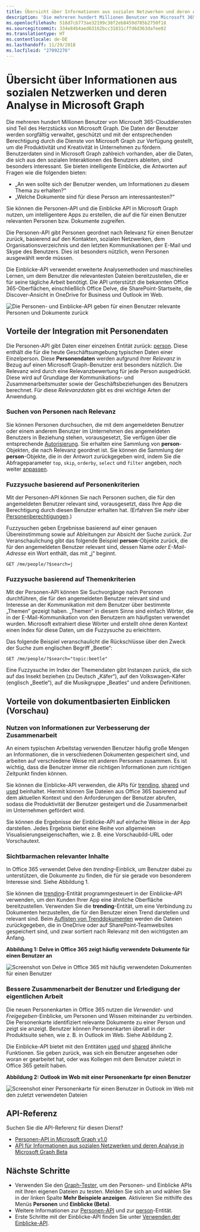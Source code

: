 ```yaml
---
title: Übersicht über Informationen aus sozialen Netzwerken und deren Analyse in Microsoft Graph
description: 'Die mehreren hundert Millionen Benutzer von Microsoft 365-Clouddiensten sind Teil des Herzstücks von Microsoft Graph. Die Daten der Benutzer werden sorgfältig verwaltet, geschützt und mit der entsprechenden Berechtigung durch die Dienste von Microsoft Graph zur Verfügung gestellt, um die Produktivität und Kreativität in Unternehmen zu fördern. Benutzerdaten sind in Microsoft Graph zahlreich vorhanden, aber die Daten, die sich aus den sozialen Interaktionen des Benutzers ableiten, sind besonders interessant. Sie bieten intelligente Einblicke, die Antworten auf Fragen wie die folgenden bieten:'
ms.openlocfilehash: 518d7cb773ae32199c38f2eb8459d785b2750f18
ms.sourcegitcommit: 334e84b4aed63162bcc31831cffd6d363dafee02
ms.translationtype: HT
ms.contentlocale: de-DE
ms.lasthandoff: 11/29/2018
ms.locfileid: "27092276"
---
```

# <a name="overview-of-social-intelligence-and-analytics-in-microsoft-graph"></a>Übersicht über Informationen aus sozialen Netzwerken und deren Analyse in Microsoft Graph

Die mehreren hundert Millionen Benutzer von Microsoft 365-Clouddiensten sind Teil des Herzstücks von Microsoft Graph. Die Daten der Benutzer werden sorgfältig verwaltet, geschützt und mit der entsprechenden Berechtigung durch die Dienste von Microsoft Graph zur Verfügung gestellt, um die Produktivität und Kreativität in Unternehmen zu fördern. Benutzerdaten sind in Microsoft Graph zahlreich vorhanden, aber die Daten, die sich aus den sozialen Interaktionen des Benutzers ableiten, sind besonders interessant. Sie bieten intelligente Einblicke, die Antworten auf Fragen wie die folgenden bieten:

- „An wen sollte sich der Benutzer wenden, um Informationen zu diesem Thema zu erhalten?“
- „Welche Dokumente sind für diese Person am interessantesten?“

Sie können die Personen-API und die Einblicke API in Microsoft Graph nutzen, um intelligentere Apps zu erstellen, die auf die für einen Benutzer relevanten Personen bzw. Dokumente zugreifen.

Die Personen-API gibt Personen geordnet nach Relevanz für einen Benutzer zurück, basierend auf den Kontakten, sozialen Netzwerken, dem Organisationsverzeichnis und den letzten Kommunikationen per E-Mail und Skype des Benutzers. Dies ist besonders nützlich, wenn Personen ausgewählt werde müssen.

Die Einblicke-API verwendet erweiterte Analysemethoden und maschinelles Lernen, um dem Benutzer die relevantesten Dateien bereitzustellen, die er für seine tägliche Arbeit benötigt. Die API unterstützt die bekannten Office 365-Oberflächen, einschließlich Office Delve, die SharePoint-Startseite, die Discover-Ansicht in OneDrive for Business und Outlook im Web.

![Die Personen- und Einblicke-API geben für einen Benutzer relevante Personen und Dokumente zurück](images/social-intel-concept-overview-data.png)

## <a name="why-integrate-with-people-data"></a>Vorteile der Integration mit Personendaten

Die Personen-API gibt Daten einer einzelnen Entität zurück: [person](/graph/api/resources/person?view=graph-rest-1.0). Diese enthält die für die heute Geschäftsumgebung typischen Daten einer Einzelperson. Diese **Personendaten** werden aufgrund ihrer _Relevanz_ in Bezug auf einen Microsoft Graph-Benutzer erst besonders nützlich. Die Relevanz wird durch eine Relevanzbewertung für jede Person ausgedrückt. Diese wird auf Grundlage der Kommunikations- und Zusammenarbeitsmuster sowie der Geschäftsbeziehungen des Benutzers berechnet. Für diese _Relevanzdaten_ gibt es drei wichtige Arten der Anwendung.

### <a name="browse-people-by-relevance"></a>Suchen von Personen nach Relevanz

Sie können Personen durchsuchen, die mit dem angemeldeten Benutzer oder einem anderem Benutzer im Unternehmen des angemeldeten Benutzers in Beziehung stehen, vorausgesetzt, Sie verfügen über die entsprechende [Autorisierung](people-example.md#authorization). Sie erhalten eine Sammlung von **person**-Objekten, die nach Relevanz geordnet ist. Sie können die Sammlung der **person**-Objekte, die in der Antwort zurückgegeben wird, indem Sie die Abfrageparameter `top`, `skip`, `orderby`, `select` und `filter` angeben, noch weiter [anpassen](people-example.md#browse-people).

### <a name="fuzzy-searches-based-on-people-criteria"></a>Fuzzysuche basierend auf Personenkriterien

Mit der Personen-API können Sie nach Personen suchen, die für den angemeldeten Benutzer relevant sind, vorausgesetzt, dass Ihre App die Berechtigung durch diesen Benutzer erhalten hat. (Erfahren Sie mehr über [Personenberechtigungen](permissions-reference.md#people-permissions).)

Fuzzysuchen geben Ergebnisse basierend auf einer genauen Übereinstimmung sowie auf Ableitungen zur Absicht der Suche zurück. Zur Veranschaulichung gibt das folgende Beispiel **person**-Objekte zurück, die für den angemeldeten Benutzer relevant sind, dessen Name _oder E-Mail-Adresse_ ein Wort enthält, das mit „j“ beginnt.

<!-- { "blockType": "ignored" } -->
```http
GET /me/people/?$search=j
```

### <a name="fuzzy-searches-based-on-topic-criteria"></a>Fuzzysuche basierend auf Themenkriterien

Mit der Personen-API können Sie Suchvorgänge nach Personen durchführen, die für den angemeldeten Benutzer relevant sind und Interesse an der Kommunikation mit dem Benutzer über bestimmte „Themen“ gezeigt haben. „Themen“ in diesem Sinne sind einfach Wörter, die in der E-Mail-Kommunikation von den Benutzern am häufigsten verwendet wurden. Microsoft extrahiert diese Wörter und erstellt ohne deren Kontext einen Index für diese Daten, um die Fuzzysuche zu erleichtern.

Das folgende Beispiel veranschaulicht die Rückschlüsse über den Zweck der Suche zum englischen Begriff „Beetle“:

<!-- { "blockType": "ignored" } -->
```http
GET /me/people/?$search="topic:beetle" 
```

Eine Fuzzysuche im Index der Themendaten gibt Instanzen zurück, die sich auf das Insekt beziehen (zu Deutsch „Käfer“), auf den Volkswagen-Käfer (englisch „Beetle“), auf die Musikgruppe „Beatles“ und andere Definitionen.


## <a name="why-integrate-with-document-based-insights-preview"></a>Vorteile von dokumentbasierten Einblicken (Vorschau)

### <a name="use-intelligence-to-improve-collaboration"></a>Nutzen von Informationen zur Verbesserung der Zusammenarbeit

An einem typischen Arbeitstag verwenden Benutzer häufig große Mengen an Informationen, die in verschiedenen Dokumenten gespeichert sind, und arbeiten auf verschiedene Weise mit anderen Personen zusammen. Es ist wichtig, dass die Benutzer immer die richtigen Informationen zum richtigen Zeitpunkt finden können.

Sie können die Einblicke-API verwenden, die APIs für [trending](/graph/api/resources/insights-trending?view=graph-rest-beta), [shared](/graph/api/resources/insights-shared?view=graph-rest-beta) und [used](/graph/api/resources/insights-used?view=graph-rest-beta) beinhaltet. Hiermit können Sie Dateien aus Office 365 basierend auf dem aktuellen Kontext und den Anforderungen der Benutzer abrufen, sodass die Produktivität der Benutzer gesteigert und die Zusammenarbeit im Unternehmen gefördert wird.

Sie können die Ergebnisse der Einblicke-API auf einfache Weise in der App darstellen. Jedes Ergebnis bietet eine Reihe von allgemeinen Visualisierungseigenschaften, wie z. B. eine Vorschaubild-URL oder Vorschautext.

### <a name="make-relevant-content-visible"></a>Sichtbarmachen relevanter Inhalte

In Office 365 verwendet Delve den _trending_-Einblick, um Benutzer dabei zu unterstützen, die Dokumente zu finden, die für sie gerade von besonderem Interesse sind. Siehe Abbildung 1.

Sie können die [trending](/graph/api/resources/insights-trending?view=graph-rest-beta)-Entität programmgesteuert in der Einblicke-API verwenden, um den Kunden Ihrer App eine ähnliche Oberfläche bereitzustellen. Verwenden Sie die **trending**-Entität, um eine Verbindung zu Dokumenten herzustellen, die für den Benutzer einen Trend darstellen und relevant sind. Beim [Auflisten von Trenddokumenten](/graph/api/insights-list-trending?view=graph-rest-beta) werden die Dateien zurückgegeben, die in OneDrive oder auf SharePoint-Teamwebsites gespeichert sind, und zwar sortiert nach Relevanz mit den wichtigsten am Anfang. 

**Abbildung 1: Delve in Office 365 zeigt häufig verwendete Dokumente für einen Benutzer an**

![Screenshot von Delve in Office 365 mit häufig verwendeten Dokumenten für einen Benutzer](images/delve-concept.png)

### <a name="allow-users-to-collaborate-and-get-back-to-work"></a>Bessere Zusammenarbeit der Benutzer und Erledigung der eigentlichen Arbeit

Die neuen Personenkarten in Office 365 nutzen die _Verwendet_- und _Freigegeben_-Einblicke, um Personen und Wissen miteinander zu verbinden. Die Personenkarte identifiziert relevante Dokumente zu einer Person und zeigt sie anzeigt. Benutzer können Personenkarten überall in der Produktsuite sehen, wie z. B. in Outlook im Web. Siehe Abbildung 2.

Die Einblicke-API bietet mit den Entitäten [used](/graph/api/resources/insights-used?view=graph-rest-beta) und [shared](/graph/api/resources/insights-shared?view=graph-rest-beta) ähnliche Funktionen. Sie geben zurück, was sich ein Benutzer angesehen oder woran er gearbeitet hat, oder was Kollegen mit dem Benutzer zuletzt in Office 365 geteilt haben.

**Abbildung 2: Outlook im Web mit einer Personenkarte fpr einen Benutzer**

![Screenshot einer Personenkarte für einen Benutzer in Outlook im Web mit den zuletzt verwendeten Dateien](images/peoplecard-concept.png)

## <a name="api-reference"></a>API-Referenz
Suchen Sie die API-Referenz für diesen Dienst?

- [Personen-API in Microsoft Graph v1.0](/graph/api/resources/social-overview?view=graph-rest-1.0)
- [API für Informationen aus sozialen Netzwerken und deren Analyse in Microsoft Graph Beta](/graph/api/resources/social-overview?view=graph-rest-beta)

## <a name="next-steps"></a>Nächste Schritte

* Verwenden Sie den [Graph-Tester](https://developer.microsoft.com/graph/graph-explorer), um den Personen- und Einblicke APIs mit Ihren eigenen Dateien zu testen. Melden Sie sich an und wählen Sie in der linken Spalte **Mehr Beispiele anzeigen**. Aktivieren Sie mithilfe des Menüs **Personen** und **Einblicke (Beta)**.
* Weitere Informationen zur [Personen-API](people-example.md) und zur [person](/graph/api/resources/person?view=graph-rest-1.0)-Entität.
* Erste Schritte mit der Einblicke-API finden Sie unter [Verwenden der Einblicke-API](/graph/api/resources/insights?view=graph-rest-beta).
